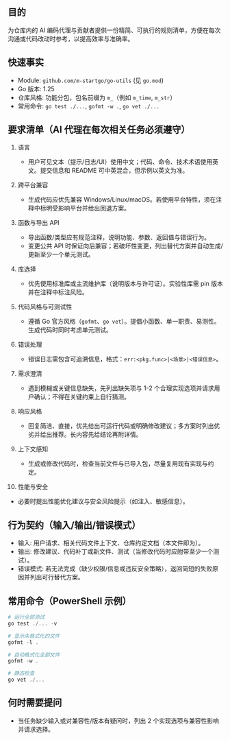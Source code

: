 ## 目的

为仓库内的 AI 编码代理与贡献者提供一份精简、可执行的规则清单，方便在每次沟通或代码改动时参考，以提高效率与准确率。

## 快速事实

- Module: `github.com/m-startgo/go-utils` (见 `go.mod`)
- Go 版本: 1.25
- 仓库风格: 功能分包，包名前缀为 `m_`（例如 `m_time`, `m_str`）
- 常用命令: `go test ./...`, `gofmt -w .`, `go vet ./...`

## 要求清单（AI 代理在每次相关任务必须遵守）

1. 语言

   - 用户可见文本（提示/日志/UI）使用中文；代码、命令、技术术语使用英文。提交信息和 README 可中英混合，但示例以英文为准。

2. 跨平台兼容

   - 生成代码应优先兼容 Windows/Linux/macOS。若使用平台特性，须在注释中标明受影响平台并给出回退方案。

3. 函数与导出 API

   - 导出函数/类型应有规范注释，说明功能、参数、返回值与错误行为。
   - 变更公共 API 时保证向后兼容；若破坏性变更，列出替代方案并自动生成/更新至少一个单元测试。

4. 库选择

   - 优先使用标准库或主流维护库（说明版本与许可证）。实验性库需 pin 版本并在注释中标注风险。

5. 代码风格与可测试性

   - 遵循 Go 官方风格（`gofmt`、`go vet`）。提倡小函数、单一职责、易测性。生成代码时同时考虑单元测试。

6. 错误处理

   - 错误日志需包含可追溯信息，格式：`err:<pkg.func>|<场景>|<错误信息>`。

7. 需求澄清

   - 遇到模糊或关键信息缺失，先列出缺失项与 1-2 个合理实现选项并请求用户确认；不得在关键约束上自行猜测。

8. 响应风格

   - 回复简洁、直接，优先给出可运行代码或明确修改建议；多方案时列出优劣并给出推荐。长内容先给结论再附详情。

9. 上下文感知

   - 生成或修改代码时，检查当前文件与已导入包，尽量复用现有实现与约定。

10. 性能与安全

- 必要时提出性能优化建议与安全风险提示（如注入、敏感信息）。

## 行为契约（输入/输出/错误模式）

- 输入: 用户请求、相关代码文件上下文、仓库约定文档（本文件即为）。
- 输出: 修改建议、代码补丁或新文件、测试（当修改代码时应附带至少一个测试）。
- 错误模式: 若无法完成（缺少权限/信息或违反安全策略），返回简短的失败原因并列出可行替代方案。

## 常用命令（PowerShell 示例）

```powershell
# 运行全部测试
go test ./... -v

# 显示未格式化的文件
gofmt -l .

# 自动格式化全部文件
gofmt -w .

# 静态检查
go vet ./...
```

## 何时需要提问

- 当任务缺少输入或对兼容性/版本有疑问时，列出 2 个实现选项与兼容性影响并请求选择。
